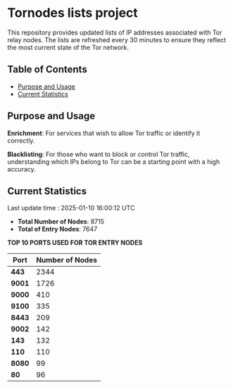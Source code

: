 # Tornodes lists project

This repository provides updated lists of IP addresses associated with Tor relay nodes. The lists are refreshed every 30 minutes to ensure they reflect the most current state of the Tor network.

## Table of Contents

- [Purpose and Usage](#purpose-and-usage)
- [Current Statistics](#current-statistics)


## Purpose and Usage

**Enrichment**: For services that wish to allow Tor traffic or identify it correctly.

**Blacklisting**: For those who want to block or control Tor traffic, understanding which IPs belong to Tor can be a starting point with a high accuracy.

## Current Statistics

Last update time : 2025-01-10 16:00:12 UTC

- **Total Number of Nodes**: 8715
- **Total of Entry Nodes**: 7647

**TOP 10 PORTS USED FOR TOR ENTRY NODES**

| **Port** | **Number of Nodes** |
|------|-----------------|
| **443**   | 2344  |
| **9001**   | 1726  |
| **9000**   | 410  |
| **9100**   | 335  |
| **8443**   | 209  |
| **9002**   | 142  |
| **143**   | 132  |
| **110**   | 110  |
| **8080**   | 99  |
| **80**   | 96  |

